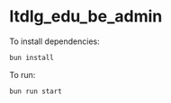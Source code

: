 # ltdlg_edu_be_admin

To install dependencies:

```bash
bun install
```

To run:

```bash
bun run start 
```
